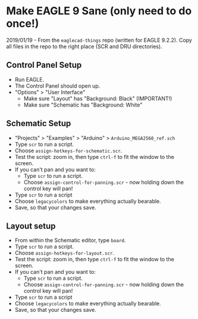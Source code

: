 # Make EAGLE 9 Sane (only need to do once!)

2019/01/19 - From the `eaglecad-things` repo (written for EAGLE 9.2.2). Copy all files in the repo to the right place (SCR and DRU directories).

## Control Panel Setup

- Run EAGLE.
- The Control Panel should open up.
- "Options" > "User Interface"
   - Make sure "Layout" has "Background: Black" (IMPORTANT!)
   - Make sure "Schematic has "Background: White"


## Schematic Setup

- "Projects" > "Examples" > "Arduino" > `Arduino_MEGA2560_ref.sch`
- Type `scr` to run a script.
- Choose `assign-hotkeys-for-schematic.scr`.
- Test the script: zoom in, then type `ctrl-f` to fit the window to the screen.
- If you can't pan and you want to:
   - Type `scr` to run a script.
   - Choose `assign-control-for-panning.scr` - now holding down the control key will pan!
- Type `scr` to run a script
- Choose `legacycolors` to make everything actually bearable.
- Save, so that your changes save.

## Layout setup

- From within the Schematic editor, type `board`.
- Type `scr` to run a script.
- Choose `assign-hotkeys-for-layout.scr`.
- Test the script: zoom in, then type `ctrl-f` to fit the window to the screen.
- If you can't pan and you want to:
   - Type `scr` to run a script.
   - Choose `assign-control-for-panning.scr` - now holding down the control key will pan!
- Type `scr` to run a script
- Choose `legacycolors` to make everything actually bearable.
- Save, so that your changes save.
